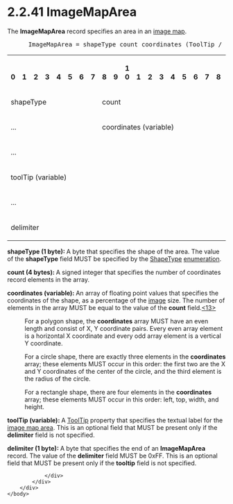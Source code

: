 <html dir="LTR" xmlns:mshelp="http://msdn.microsoft.com/mshelp" xmlns:ddue="http://ddue.schemas.microsoft.com/authoring/2003/5" xmlns:xlink="http://www.w3.org/1999/xlink" xmlns:tool="http://www.microsoft.com/tooltip">
    <head>
        <meta http-equiv="Content-Type" content="text/html; CHARSET=utf-8"></meta>
        <meta name="save" content="history"></meta>
        <title>2.2.41 ImageMapArea</title>
        <xml>
            <mshelp:toctitle title="2.2.41 ImageMapArea"></mshelp:toctitle>
            <mshelp:rltitle title="[MS-RPL]: ImageMapArea"></mshelp:rltitle>
            <mshelp:keyword index="A" term="2fa08619-1bf9-4e6a-bf55-dd7117f43f02"></mshelp:keyword>
            <mshelp:attr name="DCSext.ContentType" value="open specification"></mshelp:attr>
            <mshelp:attr name="AssetID" value="2fa08619-1bf9-4e6a-bf55-dd7117f43f02"></mshelp:attr>
            <mshelp:attr name="TopicType" value="kbRef"></mshelp:attr>
            <mshelp:attr name="DCSext.Title" value="[MS-RPL]: ImageMapArea" />
        </xml>
    </head>
    <body>
        <div id="header">
            <h1 class="heading">2.2.41 ImageMapArea</h1>
        </div>
        <div id="mainSection">
            <div id="mainBody">
                <div id="allHistory" class="saveHistory"></div>
                <div id="sectionSection0" class="section" name="collapseableSection">
                    

<p>The <b>ImageMapArea</b> record specifies an area in an <a href="75ae48f7-746b-4b41-919c-6699fa28b3ef.md#gt_1088fb94-842f-4a68-bdf0-e9bba7bee620">image map</a>.           </p>

<dl>
<dd>
<div><pre> ImageMapArea = shapeType count coordinates (ToolTip / delimiter)
</pre></div>
</dd></dl>

<table>
 <tr>
  <th><p><br>0</p></th>
  <th><p><br>1</p></th>
  <th><p><br>2</p></th>
  <th><p><br>3</p></th>
  <th><p><br>4</p></th>
  <th><p><br>5</p></th>
  <th><p><br>6</p></th>
  <th><p><br>7</p></th>
  <th><p><br>8</p></th>
  <th><p><br>9</p></th>
  <th><p>1<br>0</p></th>
  <th><p><br>1</p></th>
  <th><p><br>2</p></th>
  <th><p><br>3</p></th>
  <th><p><br>4</p></th>
  <th><p><br>5</p></th>
  <th><p><br>6</p></th>
  <th><p><br>7</p></th>
  <th><p><br>8</p></th>
  <th><p><br>9</p></th>
  <th><p>2<br>0</p></th>
  <th><p><br>1</p></th>
  <th><p><br>2</p></th>
  <th><p><br>3</p></th>
  <th><p><br>4</p></th>
  <th><p><br>5</p></th>
  <th><p><br>6</p></th>
  <th><p><br>7</p></th>
  <th><p><br>8</p></th>
  <th><p><br>9</p></th>
  <th><p>3<br>0</p></th>
  <th><p><br>1</p></th>
 </tr>
 <tr>
  <td colspan="8">
  <p>shapeType</p>
  </td>
  <td colspan="24">
  <p>count</p>
  </td>
 </tr>
 <tr>
  <td colspan="8">
  <p>...</p>
  </td>
  <td colspan="24">
  <p>coordinates
  (variable)</p>
  </td>
 </tr>
 <tr>
  <td colspan="32">
  <p>...</p>
  </td>
 </tr>
 <tr>
  <td colspan="32">
  <p>toolTip
  (variable)</p>
  </td>
 </tr>
 <tr>
  <td colspan="32">
  <p>...</p>
  </td>
 </tr>
 <tr>
  <td colspan="8">
  <p>delimiter</p>
  </td>
  
 </tr>
</table>

<p><b>shapeType (1 byte): </b>A byte that specifies the
shape of the area. The value of the <b>shapeType</b> field MUST be specified by
the <a href="70f09a19-7355-4cdd-a469-52a73d4b99c1.md">ShapeType</a> <a href="75ae48f7-746b-4b41-919c-6699fa28b3ef.md#gt_846463b5-421c-4d6b-8d82-79d44db666fa">enumeration</a>.</p>

<p><b>count (4 bytes): </b>A signed integer that
specifies the number of coordinates record elements in the array.</p>

<p><b>coordinates (variable): </b>An array of floating
point values that specifies the coordinates of the shape, as a percentage of
the <a href="75ae48f7-746b-4b41-919c-6699fa28b3ef.md#gt_d6b55d1e-aea6-4b7e-a23d-c0de845e0b50">image</a> size. The
number of elements in the array MUST be equal to the value of the <b>count</b>
field.<a id="Appendix_A_Target_13"></a><a href="1d022514-2a2f-41df-b2f8-36f19e474fa5.md#Appendix_A_13" aria-label="Product behavior note 13">&lt;13&gt;</a></p>

<dl>
<dd>
<p>For a polygon shape, the <b>coordinates</b> array
MUST have an even length and consist of X, Y coordinate pairs. Every even array
element is a horizontal X coordinate and every odd array element is a vertical
Y coordinate.</p>
</dd>
<dd>
<p>For a circle shape, there are exactly three elements
in the <b>coordinates</b> array; these elements MUST occur in this order: the
first two are the X and Y coordinates of the center of the circle, and the
third element is the radius of the circle.</p>
</dd>
<dd>
<p>For a rectangle shape, there are four elements in
the <b>coordinates</b> array; these elements MUST occur in this order: left,
top, width, and height.</p>
</dd></dl>





<p><b>toolTip (variable): </b>A <a href="700fe509-80a0-41c1-aedd-451cd43a9c1d.md">ToolTip</a> property that
specifies the textual label for the <a href="75ae48f7-746b-4b41-919c-6699fa28b3ef.md#gt_45b7900b-ca96-4239-975a-22a742383495">image map area</a>. This is an
optional field that MUST be present only if the <b>delimiter</b> field is not
specified.</p>

<p><b>delimiter (1 byte): </b>A byte that specifies the
end of an <b>ImageMapArea</b> record. The value of the <b>delimiter</b> field
MUST be 0xFF. This is an optional field that MUST be present only if the <b>tooltip</b>
field is not specified.</p>


                </div>
            </div>
        </div>
    </body>
</html>